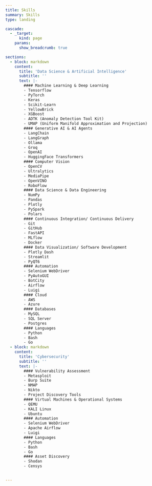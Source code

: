 ```yaml
---
title: Skills
summary: Skills
type: landing

cascade:
  - _target:
      kind: page
    params:
      show_breadcrumb: true

sections:
  - block: markdown
    content:
      title: 'Data Science & Artificial Intelligence'
      subtitle: ''
      text: |-
        #### Machine Learning & Deep Learning
        - Tensorflow
        - PyTorch
        - Keras
        - Scikit-Learn
        - YellowBrick
        - XGBoost
        - ADTK (Anomaly Detection Tool Kit)
        - UMAP (Uniform Manifold Approximation and Projection)
        #### Generative AI & AI Agents
        - LangChain
        - LangGraph
        - Ollama
        - Groq
        - OpenAI
        - HuggingFace Transformers
        #### Computer Vision
        - OpenCV
        - Ultralytics
        - MediaPipe
        - OpenVINO
        - RoboFlow
        #### Data Science & Data Engineering
        - NumPy
        - Pandas
        - Plotly
        - PySpark
        - Polars
        #### Continuous Integration/ Continuous Delivery
        - Git
        - GitHub
        - FastAPI
        - MLflow
        - Docker
        #### Data Visualization/ Software Development
        - Plotly Dash
        - Streamlit
        - PyQT6
        #### Automation
        - Selenium WebDriver
        - PyAutoGUI
        - BotCity
        - Airflow
        - Luigi
        #### Cloud
        - AWS
        - Azure
        #### Databases
        - MySQL
        - SQL Server
        - Postgres
        #### Languages
        - Python
        - Bash
        - Go
  - block: markdown
    content:
      title: 'Cybersecurity'
      subtitle: ''
      text: |-
        #### Vulnerability Assessment
        - Metasploit
        - Burp Suite
        - NMAP
        - Nikto
        - Project Discovery Tools
        #### Virtual Machines & Operational Systems
        - QEMU
        - KALI Linux
        - Ubuntu
        #### Automation
        - Selenium WebDriver
        - Apache Airflow
        - Luigi
        #### Languages
        - Python
        - Bash
        - Go
        #### Asset Discovery
        - Shodan
        - Censys

        
---
```


